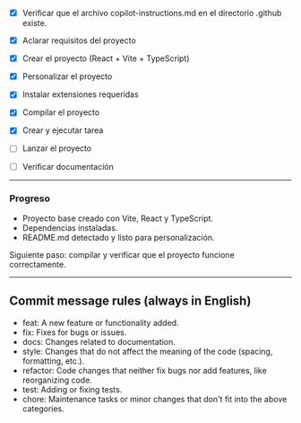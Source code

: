 - [x] Verificar que el archivo copilot-instructions.md en el directorio .github existe.

- [x] Aclarar requisitos del proyecto
- [x] Crear el proyecto (React + Vite + TypeScript)
- [x] Personalizar el proyecto
- [x] Instalar extensiones requeridas
- [x] Compilar el proyecto
- [x] Crear y ejecutar tarea
- [ ] Lanzar el proyecto
- [ ] Verificar documentación

---

### Progreso

- Proyecto base creado con Vite, React y TypeScript.
- Dependencias instaladas.
- README.md detectado y listo para personalización.

Siguiente paso: compilar y verificar que el proyecto funcione correctamente.

---

## Commit message rules (always in English)

- feat: A new feature or functionality added.
- fix: Fixes for bugs or issues.
- docs: Changes related to documentation.
- style: Changes that do not affect the meaning of the code (spacing, formatting, etc.).
- refactor: Code changes that neither fix bugs nor add features, like reorganizing code.
- test: Adding or fixing tests.
- chore: Maintenance tasks or minor changes that don't fit into the above categories.
